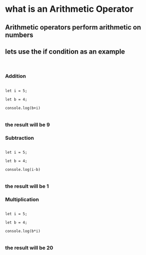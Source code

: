 <h1>what is an Arithmetic Operator</h1>
<h2>Arithmetic operators perform arithmetic on numbers </h2>
<h2>lets use the if condition as an example</h2>
<br>
<h3>Addition</h3>
<code>
let i = 5;<br>
let b = 4; <br>
console.log(b+i)<br>
</code>
<h3>the result will be 9</h3>

<h3>Subtraction</h3>
<code>  
let i = 5;<br>
let b = 4; <br>
console.log(i-b)<br>
</code>
<h3>the result will be 1</h3> 

<h3>Multiplication</h3>

<code>
let i = 5;<br>
let b = 4; <br>
console.log(b*i)<br> 
</code>
<h3>the result will be 20</h3>
